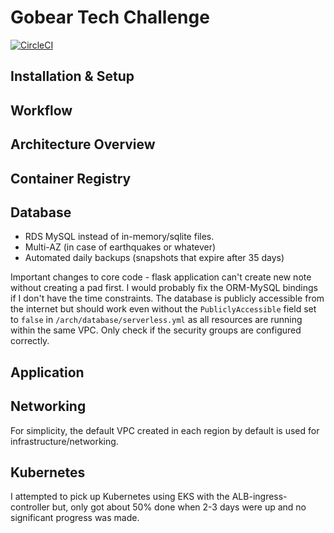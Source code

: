 # Gobear Tech Challenge

[![CircleCI](https://circleci.com/gh/ZY-Ang/gobear-tech-challenge/tree/master.svg?style=svg&circle-token=e2137c44ad3b80d3475cce5d42788e555fdf3a61)](https://circleci.com/gh/ZY-Ang/gobear-tech-challenge/tree/master)

## Installation & Setup

## Workflow

## Architecture Overview

## Container Registry

## Database

- RDS MySQL instead of in-memory/sqlite files.
- Multi-AZ (in case of earthquakes or whatever)
- Automated daily backups (snapshots that expire after 35 days)

Important changes to core code - flask application can't create new note without creating a pad first.
I would probably fix the ORM-MySQL bindings if I don't have the time constraints. The database is
publicly accessible from the internet but should work even without the `PubliclyAccessible` field set
to `false` in `/arch/database/serverless.yml` as all resources are running within the same VPC. Only
check if the security groups are configured correctly.

## Application

## Networking
For simplicity, the default VPC created in each region by default is used for infrastructure/networking.

## Kubernetes
I attempted to pick up Kubernetes using EKS with the ALB-ingress-controller but, only got about 50% done
when 2-3 days were up and no significant progress was made.
